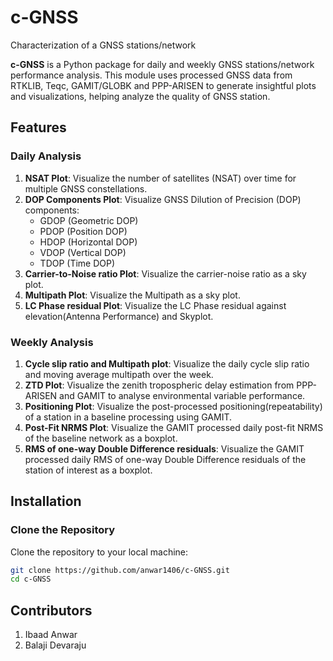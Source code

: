 # c-GNSS
Characterization of a GNSS stations/network

**c-GNSS** is a Python package for daily and weekly GNSS stations/network performance analysis. This module uses processed GNSS data from RTKLIB, Teqc, GAMIT/GLOBK and PPP-ARISEN  to generate insightful plots and visualizations, helping analyze the quality of GNSS station.

## Features

### Daily Analysis
1. **NSAT Plot**: Visualize the number of satellites (NSAT) over time for multiple GNSS constellations.
2. **DOP Components Plot**: Visualize GNSS Dilution of Precision (DOP) components:
   - GDOP (Geometric DOP)
   - PDOP (Position DOP)
   - HDOP (Horizontal DOP)
   - VDOP (Vertical DOP)
   - TDOP (Time DOP)
3. **Carrier-to-Noise ratio Plot**: Visualize the carrier-noise ratio as a sky plot.
4. **Multipath Plot**: Visualize the Multipath as a sky plot.
5. **LC Phase residual Plot**: Visualize the LC Phase residual against elevation(Antenna Performance) and Skyplot.

### Weekly Analysis
1. **Cycle slip ratio and Multipath plot**: Visualize the daily cycle slip ratio and moving average multipath over the week.
2. **ZTD Plot**: Visualize the zenith tropospheric delay estimation from PPP-ARISEN and GAMIT to analyse environmental variable performance.
3. **Positioning Plot**: Visualize the post-processed positioning(repeatability) of a station in a baseline processing using GAMIT.
4. **Post-Fit NRMS Plot**: Visualize the GAMIT processed daily post-fit NRMS of the baseline network  as a boxplot.
5. **RMS of one-way Double Difference residuals**: Visualize the GAMIT processed daily RMS of one-way Double Difference residuals of the station of interest as a boxplot.


## Installation

### Clone the Repository
Clone the repository to your local machine:

```bash
git clone https://github.com/anwar1406/c-GNSS.git
cd c-GNSS
```


## Contributors
1. Ibaad Anwar
2. Balaji Devaraju
